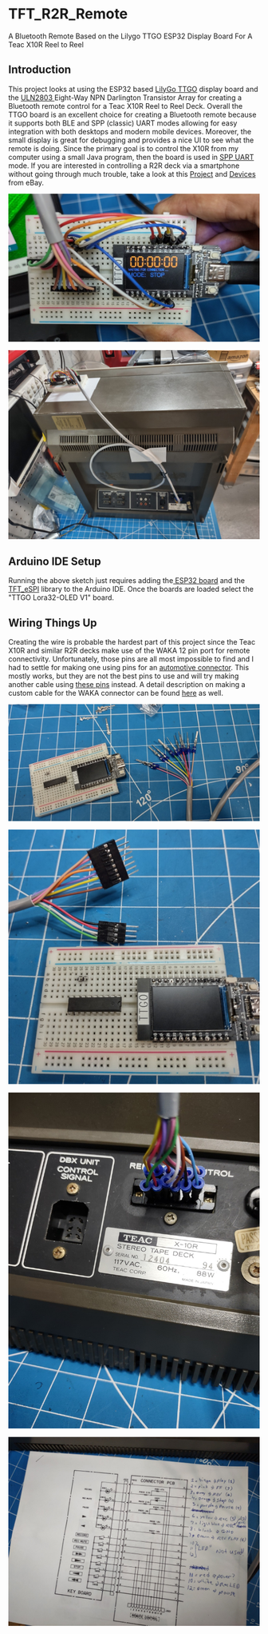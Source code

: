 # TFT_R2R_Remote

A Bluetooth Remote Based on the Lilygo TTGO ESP32 Display Board For A Teac X10R Reel to Reel

## Introduction

This project looks at using the ESP32 based [LilyGo TTGO](https://github.com/Xinyuan-LilyGO/TTGO-T-Display) display board and the [ULN2803 ](https://www.amazon.com/dp/B08CX79JSQ)Eight-Way NPN Darlington Transistor Array for creating a Bluetooth remote control for a Teac X10R Reel to Reel Deck. Overall the TTGO board is an excellent choice for creating a Bluetooth remote because it supports both BLE and SPP (classic) UART modes allowing for easy integration with both desktops and modern mobile devices. Moreover, the small display is great for debugging and provides a nice UI to see what the remote is doing. Since the primary goal is to control the X10R from my computer using a small Java program, then the board is used in [SPP UART](https://randomnerdtutorials.com/esp32-bluetooth-classic-arduino-ide/) mode.  If you are interested in controlling a R2R deck via a smartphone without going through much trouble, take a look at this [Project](https://github.com/mpfisher69/R2R-Bluetooth-Remote) and [Devices](https://www.ebay.com/sch/dear.d12/m.html?_dkr=1&iconV2Request=true&_ssn=dear.d12&_oac=1) from eBay.  

![](img/TTGO_3.jpg)

![](img/X10R_2.jpg)

## Arduino IDE Setup

Running the above sketch just requires adding the[ ESP32 board](https://espressif-docs.readthedocs-hosted.com/projects/arduino-esp32/en/latest/installing.html) and the [TFT_eSPI](https://github.com/Xinyuan-LilyGO/TTGO-T-Display) library to the Arduino IDE. Once the boards are loaded select the "TTGO Lora32-OLED V1" board.

## Wiring Things Up

Creating the wire is probable the hardest part of this project since the Teac X10R and similar R2R decks make use of the WAKA 12 pin port for remote connectivity. Unfortunately, those pins are all most impossible to find and I had to settle for making one using pins for an [automotive connector](https://www.amazon.com/dp/B07HHYQ1W9). This mostly works, but they are not the best pins to use and will try making another cable using [these pins](https://www.amazon.com/dp/B09F2KY485) instead. A detail description on making a custom cable for the WAKA connector can be found [here](https://sharedinventions.com/?p=399) as well.

![](img/TTGO_1.jpg)

![](img/TTGO_2.jpg)

![](img/X10R_4.jpg)

![](img/X10R_5.jpg)
